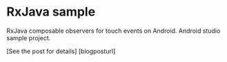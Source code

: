 # RxJava sample
RxJava composable observers for touch events on Android. Android studio sample project.

[See the post for details] [blogposturl]
